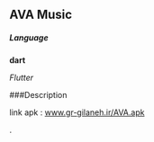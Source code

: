 ## AVA Music

##### Language
**dart**

*Flutter*

###Description


link apk :
www.gr-gilaneh.ir/AVA.apk

.
